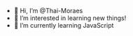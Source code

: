 - 👋 Hi, I’m @Thai-Moraes
- 👀 I’m interested in learning new things!
- 🌱 I’m currently learning JavaScript

<!---
Thai-Moraes/Thai-Moraes is a ✨ special ✨ repository because its `README.md` (this file) appears on your GitHub profile.
You can click the Preview link to take a look at your changes.
--->
